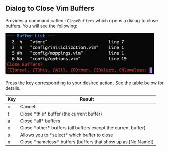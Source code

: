 ## Dialog to Close Vim Buffers

Provides a command called `:CloseBuffers` which opens a dialog to close buffers. You will see the following:

![Screenshot](/doc/screenshot.png?raw=true)
    
Press the key corresponding to your desired action. See the table below
for details.

<table>
    <thead>
        <th>Key</th>
        <th>Result</th>
    </thead>
    <tbody>
    <tr>
        <td>c</td>
        <td>Cancel</td>
    </tr>
    <tr>
        <td>t</td>
        <td>Close *this* buffer (the current buffer)</td>
    </tr>
    <tr>
        <td>a</td>
        <td>Close *all* buffers</td>
    </tr>
    <tr>
        <td>o</td>
        <td>Close *other* buffers (all buffers except the current buffer)</td>
    </tr>
    <tr>
        <td>s</td>
        <td>Allows you to *select* which buffer to close</td>
    </tr>
    <tr>
        <td>n</td>
        <td>Close *nameless* buffers (buffers that show up as [No Name])</td>
    </tr>
    </tbody>
</table>
